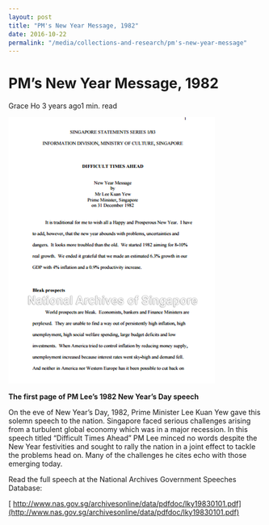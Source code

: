 ```yaml
---
layout: post
title: "PM's New Year Message, 1982"
date: 2016-10-22
permalink: "/media/collections-and-research/pm's-new-year-message"
---
```


# PM’s New Year Message, 1982

Grace Ho 3 years ago1 min. read

![img](../../../images/blogs/img_586b5ba44090b.png)      

**The first page of PM Lee’s 1982 New Year’s Day speech**

On the eve of New Year’s Day, 1982, Prime Minister Lee Kuan Yew gave this solemn speech to the nation. Singapore  faced serious challenges arising from a turbulent global economy which was in a major recession. In this speech titled “Difficult Times Ahead” PM Lee minced no words despite the New Year festivities and sought to rally the nation in a joint effect to tackle the problems head on. Many of the challenges he cites echo with those emerging today.

Read the full speech at the National Archives Government Speeches Database:

[ http://www.nas.gov.sg/archivesonline/data/pdfdoc/lky19830101.pdf](http://www.nas.gov.sg/archivesonline/data/pdfdoc/lky19830101.pdf)